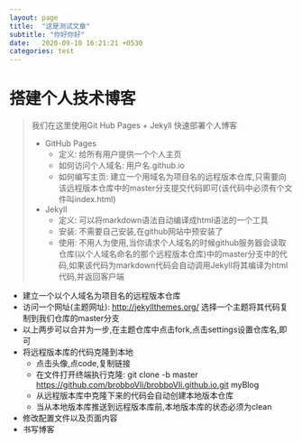 ```yaml
---
layout: page
title:  "这是测试文章"
subtitle: "你好你好"
date:   2020-09-10 16:21:21 +0530
categories: test
---
```


# 搭建个人技术博客

> 我们在这里使用Git Hub Pages + Jekyll 快速部署个人博客
>
> - GitHub Pages 
>   - 定义: 给所有用户提供一个个人主页
>   - 如何访问个人域名: 用户名.github.io
>   - 如何编写主页:  建立一个用域名为项目名的远程版本仓库,只需要向该远程版本仓库中的master分支提交代码即可(该代码中必须有个文件叫index.html)
> - Jekyll
>   - 定义: 可以将markdown语法自动编译成html语法的一个工具
>   - 安装: 不需要自己安装,在github网站中预安装了
>   - 使用: 不用人为使用,当你请求个人域名的时候github服务器会读取仓库(以个人域名命名的那个远程版本仓库)中的master分支中的代码,如果该代码为markdown代码会自动调用Jekyll将其编译为html代码,并返回客户端

- 建立一个以个人域名为项目名的远程版本仓库
- 访问一个网址(主题网址): http://jekyllthemes.org/ 选择一个主题将其代码复制到我们仓库的master分支
- 以上两步可以合并为一步,在主题仓库中点击fork,点击settings设置仓库名,即可
- 将远程版本库的代码克隆到本地
  - 点击头像,点code,复制链接
  - 在文件打开终端执行克隆: git clone -b master https://github.com/brobboVIi/brobboVIi.github.io.git myBlog
  - 从远程版本库中克隆下来的代码会自动创建本地版本仓库
  - 当从本地版本库推送到远程版本库前,本地版本库的状态必须为clean
- 修改配置文件以及页面内容
- 书写博客